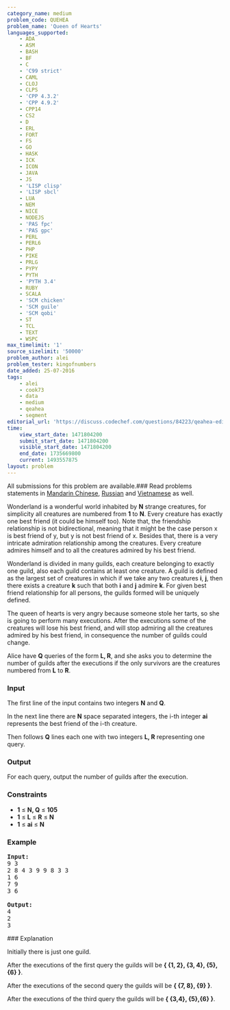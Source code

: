 ```yaml
---
category_name: medium
problem_code: QUEHEA
problem_name: 'Queen of Hearts'
languages_supported:
    - ADA
    - ASM
    - BASH
    - BF
    - C
    - 'C99 strict'
    - CAML
    - CLOJ
    - CLPS
    - 'CPP 4.3.2'
    - 'CPP 4.9.2'
    - CPP14
    - CS2
    - D
    - ERL
    - FORT
    - FS
    - GO
    - HASK
    - ICK
    - ICON
    - JAVA
    - JS
    - 'LISP clisp'
    - 'LISP sbcl'
    - LUA
    - NEM
    - NICE
    - NODEJS
    - 'PAS fpc'
    - 'PAS gpc'
    - PERL
    - PERL6
    - PHP
    - PIKE
    - PRLG
    - PYPY
    - PYTH
    - 'PYTH 3.4'
    - RUBY
    - SCALA
    - 'SCM chicken'
    - 'SCM guile'
    - 'SCM qobi'
    - ST
    - TCL
    - TEXT
    - WSPC
max_timelimit: '1'
source_sizelimit: '50000'
problem_author: alei
problem_tester: kingofnumbers
date_added: 25-07-2016
tags:
    - alei
    - cook73
    - data
    - medium
    - qeahea
    - segment
editorial_url: 'https://discuss.codechef.com/questions/84223/qeahea-editorial'
time:
    view_start_date: 1471804200
    submit_start_date: 1471804200
    visible_start_date: 1471804200
    end_date: 1735669800
    current: 1493557875
layout: problem
---
```

All submissions for this problem are available.###  Read problems statements in [Mandarin Chinese](http://www.codechef.com/download/translated/COOK73/mandarin/QUEHEA.pdf), [Russian](http://www.codechef.com/download/translated/COOK73/russian/QUEHEA.pdf) and [Vietnamese](http://www.codechef.com/download/translated/COOK73/vietnamese/QUEHEA.pdf) as well.

Wonderland is a wonderful world inhabited by **N** strange creatures, for simplicity all creatures are numbered from **1** to **N**. Every creature has exactly one best friend (it could be himself too). Note that, the friendship relationship is not bidirectional, meaning that it might be the case person x is best friend of y, but y is not best friend of x. Besides that, there is a very intricate admiration relationship among the creatures. Every creature admires himself and to all the creatures admired by his best friend.

Wonderland is divided in many guilds, each creature belonging to exactly one guild, also each guild contains at least one creature. A guild is defined as the largest set of creatures in which if we take any two creatures **i**, **j**, then there exists a creature **k** such that both **i** and **j** admire **k**. For given best friend relationship for all persons, the guilds formed will be uniquely defined.

The queen of hearts is very angry because someone stole her tarts, so she is going to perform many executions. After the executions some of the creatures will lose his best friend, and will stop admiring all the creatures admired by his best friend, in consequence the number of guilds could change.

Alice have **Q** queries of the form **L, R**, and she asks you to determine the number of guilds after the executions if the only survivors are the creatures numbered from **L** to **R**.

### Input

The first line of the input contains two integers **N** and **Q**.

In the next line there are **N** space separated integers, the i-th integer **ai** represents the best friend of the i-th creature.

Then follows **Q** lines each one with two integers **L, R** representing one query.

### Output

For each query, output the number of guilds after the execution.

### Constraints

- **1** ≤ **N, Q** ≤ **105**
- **1** ≤ **L** ≤ **R** ≤ **N**
- **1** ≤ **ai** ≤ **N**

### Example

<pre><b>Input:</b><tt>
9 3
2 8 4 3 9 9 8 3 3
1 6
7 9
3 6
</tt>
<b>Output:</b><tt>
4
2
3</tt>
</pre>### Explanation

Initially there is just one guild.

After the executions of the first query the guilds will be **{ {1, 2}, {3, 4}, {5},{6} }**.

After the executions of the second query the guilds will be **{ {7, 8}, {9} }**.

After the executions of the third query the guilds will be **{ {3,4}, {5},{6} }**.
